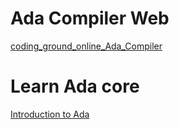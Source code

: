 # Ada Compiler Web

[coding_ground_online_Ada_Compiler](https://www.tutorialspoint.com/compile_ada_online.php)

# Learn Ada core

[Introduction to Ada](https://learn.adacore.com/courses/intro-to-ada/index.html)
